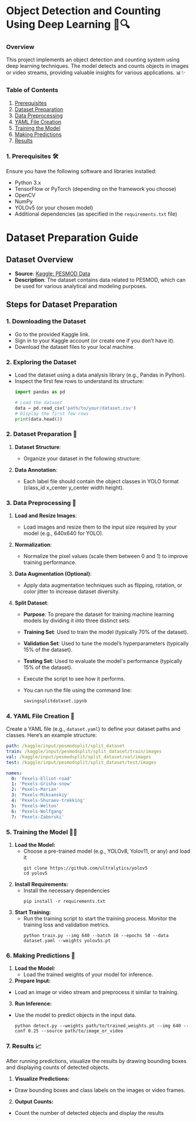 # Object Detection and Counting Using Deep Learning 🤖🔍

### Overview

This project implements an object detection and counting system using deep learning techniques. The model detects and counts objects in images or video streams, providing valuable insights for various applications. 📊✨

### Table of Contents

1. [Prerequisites](#prerequisites)
2. [Dataset Preparation](#dataset-preparation)
3. [Data Preprocessing](#data-preprocessing)
4. [YAML File Creation](#yaml-file-creation)
5. [Training the Model](#training-the-model)
6. [Making Predictions](#making-predictions)
7. [Results](#results)

### 1. Prerequisites 🛠️

Ensure you have the following software and libraries installed:

- Python 3.x
- TensorFlow or PyTorch (depending on the framework you choose)
- OpenCV
- NumPy
- YOLOv5 (or your chosen model)
- Additional dependencies (as specified in the `requirements.txt` file)

# Dataset Preparation Guide

## Dataset Overview
- **Source**: [Kaggle: PESMOD Data](https://www.kaggle.com/datasets/ruksinakhan/pesmod-data)
- **Description**: The dataset contains data related to PESMOD, which can be used for various analytical and modeling purposes.

## Steps for Dataset Preparation

### 1. Downloading the Dataset
- Go to the provided Kaggle link.
- Sign in to your Kaggle account (or create one if you don’t have it).
- Download the dataset files to your local machine.

### 2. Exploring the Dataset
- Load the dataset using a data analysis library (e.g., Pandas in Python).
- Inspect the first few rows to understand its structure:
  ```  python
  import pandas as pd

  # Load the dataset
  data = pd.read_csv('path/to/your/dataset.csv')
  # Display the first few rows
  print(data.head())
  ```

### 2. Dataset Preparation 📁

1. **Dataset Structure**:
   - Organize your dataset in the following structure:

2. **Data Annotation**:
   - Each label file should contain the object classes in YOLO format (class_id x_center y_center width height).
     

### 3. Data Preprocessing 🔄

1. **Load and Resize Images**:
   - Load images and resize them to the input size required by your model (e.g., 640x640 for YOLO).

2. **Normalization**:
   - Normalize the pixel values (scale them between 0 and 1) to improve training performance.

3. **Data Augmentation (Optional)**:
   - Apply data augmentation techniques such as flipping, rotation, or color jitter to increase dataset diversity.

4. **Split Dataset**:
   - **Purpose**: To prepare the dataset for training machine learning models by dividing it into three distinct sets:
   - **Training Set**: Used to train the model (typically 70% of the dataset).
   - **Validation Set**: Used to tune the model’s hyperparameters (typically 15% of the dataset).
   - **Testing Set**: Used to evaluate the model's performance (typically 15% of the dataset).
     
   - Execute the script to see how it performs.
   - You can run the file using the command line:
     ```bash
     savingsplitdataset.ipynb
     ```
     
### 4. YAML File Creation 📄

Create a YAML file (e.g., `dataset.yaml`) to define your dataset paths and classes. Here’s an example structure:

```yaml
path: /kaggle/input/pesmodsplit/split_dataset
train: /kaggle/input/pesmodsplit/split_dataset/train/images
val: /kaggle/input/pesmodsplit/split_dataset/val/images
test: /kaggle/input/pesmodsplit/split_dataset/test/images

names:
  0: 'Pexels-Elliot-road'
  1: 'Pexels-Grisha-snow'
  2: 'Pexels-Marian'
  3: 'Pexels-Miksanskiy'
  4: 'Pexels-Shuraev-trekking'
  5: 'Pexels-Welton'
  6: 'Pexels-Wolfgang'
  7: 'Pexels-Zaborski'
```

### 5. Training the Model 🏋️‍♀️

1. **Load the Model:**
   - Choose a pre-trained model (e.g., YOLOv8, Yolov11, or any) and load it
     ```
     git clone https://github.com/ultralytics/yolov5
     cd yolov5
     ```
2. **Install Requirements:**
   - Install the necessary dependencies
     ```
     pip install -r requirements.txt
     ```
3. **Start Training:**
   - Run the training script to start the training process. Monitor the training loss and validation metrics.
     ```
     python train.py --img 640 --batch 16 --epochs 50 --data dataset.yaml --weights yolov5s.pt
     ```

### 6. Making Predictions 🎯

1. **Load the Model:**
   - Load the trained weights of your model for inference.
2. **Prepare Input:**
  - Load an image or video stream and preprocess it similar to training.
3. **Run Inference:**
  - Use the model to predict objects in the input data.
    ```
    python detect.py --weights path/to/trained_weights.pt --img 640 --conf 0.25 --source path/to/image_or_video
    ```
    
### 7. Results 📈
After running predictions, visualize the results by drawing bounding boxes and displaying counts of detected objects.

1. **Visualize Predictions:**
  - Draw bounding boxes and class labels on the images or video frames.
2. **Output Counts:**
  - Count the number of detected objects and display the results


